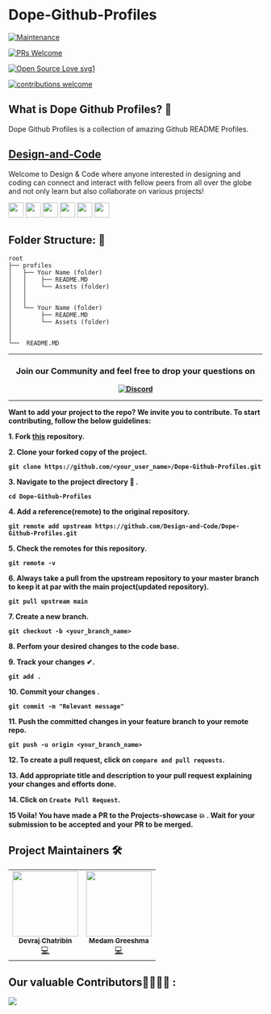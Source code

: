 # Dope-Github-Profiles

[![Maintenance](https://img.shields.io/badge/Maintained%3F-yes-green.svg)](https://github.com/Design-and-Code/Dope-Github-Profiles/graphs/commit-activity)

[![PRs Welcome](https://img.shields.io/badge/PRs-welcome-brightgreen.svg?style=flat)](https://github.com/Design-and-Code/Dope-Github-Profiles/pulls)

[![Open Source Love svg1](https://badges.frapsoft.com/os/v1/open-source.svg?v=103)](https://github.com/ellerbrock/open-source-badges/)

[![contributions welcome](https://img.shields.io/badge/contributions-welcome-brightgreen.svg?style=flat)](https://github.com/Design-and-Code/Dope-Github-Profiles/issues)

<!-- COVER IMAGE -->

## What is Dope Github Profiles? 🤔

<!-- TO CHANGE -->
Dope Github Profiles is a collection of amazing Github README Profiles.

## [Design-and-Code](https://discord.gg/druweDMn3s)

Welcome to Design & Code where anyone interested in designing and coding can connect and interact with fellow peers from all over the globe and not only learn but also collaborate on various projects!

<p align="left">
<a href="mailto:designandcode.community@gmail.com" style="text-decoration:none">
  <img height="30" src = "https://img.shields.io/badge/gmail-c14438?&style=for-the-badge&logo=gmail&logoColor=white">
</a>
  <a href="https://discord.gg/druweDMn3s" style="text-decoration:none">
  <img height="30" src="https://img.shields.io/badge/discord-darkblue.svg?&style=for-the-badge&logo=discord&logoColor=white" />
</a>
<a href="http://designandcode.us/" style="text-decoration:none">
  <img height="30" src = "https://img.shields.io/badge/website-c14438?&style=for-the-badge&logo=internet&logoColor=white">
</a>
<a href="https://www.linkedin.com/company/designandcode" style="text-decoration:none">
  <img height="30" src="https://img.shields.io/badge/linkedin-blue.svg?&style=for-the-badge&logo=linkedin&logoColor=white" />
</a>
<a href="https://github.com/Design-and-Code" style="text-decoration:none">
  <img height="30" src="https://img.shields.io/badge/Github-grey.svg?&style=for-the-badge&logo=Github&logoColor=white" />
</a>
<a href="https://www.instagram.com/designandcode.community" style="text-decoration:none">
  <img height="30" src = "https://img.shields.io/badge/Instagram-%23E4405F.svg?&style=for-the-badge&logo=Instagram&logoColor=white">
</a>
<br />

## Folder Structure: 📁

```
root
├── profiles
│   ├── Your Name (folder)
│   │    ├── README.MD
│   │    └── Assets (folder)
│   │
│   │
│   └── Your Name (folder)
│        ├── README.MD
│        └── Assets (folder)
│
│
└──  README.MD
```

---

<h3 align="center"> <b>Join our Community and feel free to drop your questions on</h3>
<p align="center">
   <a href="https://discord.gg/druweDMn3s">
    <img alt="Discord" src="https://img.shields.io/badge/Discord-7289DA?style=for-the-badge&logo=discord&logoColor=white"> 
   </a>
</p>

---

Want to add your project to the repo? We invite you to contribute.
To start contributing, follow the below guidelines: 

**1.** Fork [this](https://github.com/Design-and-Code/Dope-Github-Profiles) repository.

**2.** Clone your forked copy of the project.

```
git clone https://github.com/<your_user_name>/Dope-Github-Profiles.git
```

**3.** Navigate to the project directory :file_folder: .

```
cd Dope-Github-Profiles
```

**4.** Add a reference(remote) to the original repository.

```
git remote add upstream https://github.com/Design-and-Code/Dope-Github-Profiles.git
```

**5.** Check the remotes for this repository.

```
git remote -v
```

**6.** Always take a pull from the upstream repository to your master branch to keep it at par with the main project(updated repository).

```
git pull upstream main
```

**7.** Create a new branch.

```
git checkout -b <your_branch_name>
```

**8.** Perfom your desired changes to the code base.

**9.** Track your changes ✔.

```
git add .
```

**10.** Commit your changes .

```
git commit -m "Relevant message"
```

**11.** Push the committed changes in your feature branch to your remote repo.

```
git push -u origin <your_branch_name>
```

**12.** To create a pull request, click on `compare and pull requests`.

**13.** Add appropriate title and description to your pull request explaining your changes and efforts done.

**14.** Click on `Create Pull Request`.

**15** Voila! You have made a PR to the Projects-showcase 💥 . Wait for your submission to be accepted and your PR to be merged.

<!-- MENTION CONDITIONS, EXPLAIN ASSESTS -->

## Project Maintainers 🛠

<table>
  <tbody><tr>
    <td align="center"><a href="https://github.com/DevrajDC"><img alt="" src="https://avatars.githubusercontent.com/u/65373279" width="130px;"><br><sub><b> Devraj Chatribin </b></sub></a><br><a href="https://github.com/Design-and-Code/Projects-showcase" title="Code">💻 </a></td> </a></td>
  <td align="center"><a href="https://github.com/Greeshma2903"><img alt="" src="https://avatars.githubusercontent.com/u/70336930?v=4" width="130px;"><br><sub><b> Medam Greeshma </b></sub></a><br><a href="https://github.com/Design-and-Code/Projects-showcase" title="Code">💻 </a></td> </a></td>
    
  </tr>
</tbody></table>

## Our valuable Contributors👩‍💻👨‍💻 :

<a href="https://github.com/Design-and-Code/Dope-Github-Profiles/graphs/contributors">
  <img src="https://contributors-img.web.app/image?repo=Design-and-Code/Dope-Github-Profiles" />
</a>
